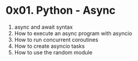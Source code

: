 # 0x01. Python - Async

1. async and await syntax
2. How to execute an async program with asyncio
3. How to run concurrent coroutines
4. How to create asyncio tasks
5. How to use the random module
